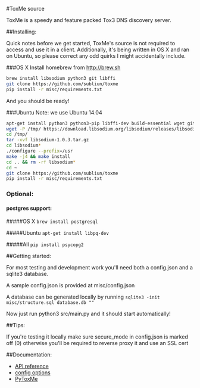 #ToxMe source

ToxMe is a speedy and feature packed Tox3 DNS discovery server.

##Installing:

Quick notes before we get started, ToxMe's source is not required to access and use it in a client. Additionally, it's being written in OS X and ran on Ubuntu, so please correct any odd quirks I might accidentally include.

###OS X
Install homebrew from http://brew.sh

```bash
brew install libsodium python3 git libffi
git clone https://github.com/subliun/toxme
pip install -r misc/requirements.txt
```

And you should be ready!

###Ubuntu
Note: we use Ubuntu 14.04

```bash
apt-get install python3 python3-pip libffi-dev build-essential wget git sqlite
wget -P /tmp/ https://download.libsodium.org/libsodium/releases/libsodium-1.0.3.tar.gz
cd /tmp/
tar -xvf libsodium-1.0.3.tar.gz
cd libsodium*
./configure --prefix=/usr
make -j4 && make install
cd .. && rm -rf libsodium*
cd ~
git clone https://github.com/subliun/toxme
pip install -r misc/requirements.txt
```

### Optional:
#### postgres support:
#####OS X
```brew install postgresql```

#####Ubuntu
```apt-get install libpq-dev```

#####All
```pip install psycopg2```


##Getting started:

For most testing and development work you'll need both a config.json and a sqlite3 database.

A sample config.json is provided at misc/config.json

A database can be generated locally by running ```sqlite3 -init misc/structure.sql database.db ""```

Now just run python3 src/main.py and it should start automatically!

##Tips:

If you're testing it locally make sure secure_mode in config.json is marked off (0) otherwise you'll be required to reverse proxy it and use an SSL cert

##Documentation:
- [API reference](/doc/api.md)
- [config options](/doc/config.md)
- [PyToxMe](https://github.com/ToxMe/PyToxMe)
